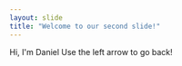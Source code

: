 ```yaml
---
layout: slide
title: "Welcome to our second slide!"
---
```

Hi, I'm Daniel
Use the left arrow to go back!
